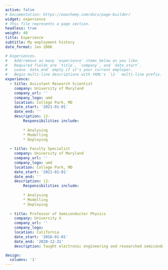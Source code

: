 ```yaml
---
active: false
# Documentation: https://wowchemy.com/docs/page-builder/
widget: experience
# This file represents a page section.
headless: true
weight: 40
title: Experience
subtitle: My employment history
date_format: Jan 2006

# Experiences.
#   Add/remove as many `experience` items below as you like.
#   Required fields are `title`, `company`, and `date_start`.
#   Leave `date_end` empty if it's your current employer.
#   Begin multi-line descriptions with YAML's `|2-` multi-line prefix.
experience:
  - title: Assistant Research Scientist
    company: University of Maryland
    company_url: ''
    company_logo: umd
    location: College Park, MD
    date_start: '2021-01-01'
    date_end: ''
    description: |2-
        Responsibilities include:
      
        * Analysing
        * Modelling
        * Deploying
        
  - title: Faculty Specialist
    company: University of Maryland
    company_url: ''
    company_logo: umd
    location: College Park, MD
    date_start: '2021-01-01'
    date_end: ''
    description: |2-
        Responsibilities include:
        
        * Analysing
        * Modelling
        * Deploying
        
  - title: Professor of Semiconductor Physics
    company: University X
    company_url: ''
    company_logo: 
    location: California
    date_start: '2016-01-01'
    date_end: '2020-12-31'
    description: Taught electronic engineering and researched semiconductor physics.

design:
  columns: '1'
---
```

